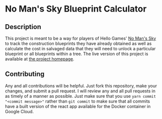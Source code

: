 # No Man's Sky Blueprint Calculator

## Description

This project is meant to be a way for players of Hello Games' [No Man's Sky](https://www.nomanssky.com/) to track the construction blueprints they have already obtained as well as calculate the cost in salvaged data that they will need to unlock a particular blueprint or all blueprints within a tree. The live version of this project is available at [the project homepage](https://nmsbc.dacodea.com).

## Contributing

Any and all contributions will be helpful. Just fork this repository, make your changes, and submit a pull request. I will review any and all pull requests in as timely of a manner as possible. Just make sure that you use `yarn commit "<commit message>"` rather than `git commit` to make sure that all commits have a built version of the react app available for the Docker container in Google Cloud.
